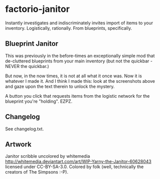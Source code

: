 # factorio-janitor

Instantly investigates and indiscriminately invites import of items to your inventory. Logistically, rationally. From blueprints, specifically.

## Blueprint Janitor

This was previously in the before-times an exceptionally simple mod that de-cluttered blueprints from your main inventory (but not the quickbar - NEVER the quickbar.)

But now, in the now times, it is not at all what it once was. Now it is whatever I made it. And I think I made this: look at the screenshots above and gaze upon the text therein to unlock the mystery.

A button you click that requests items from the logistic network for the blueprint you're "holding". EZPZ.

## Changelog

See changelog.txt.

## Artwork

Janitor scribble uncolored by whitemedia http://whitemedia.deviantart.com/art/WIP-Yarny-the-Janitor-60628043 licensed under CC-BY-SA-3.0. Colored by folk (well, technically the creators of The Simpsons :-P).
